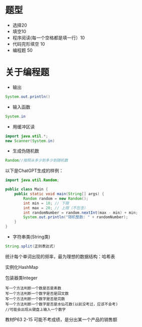# 题型
* 选择20 
* 填空10
* 程序阅读(每一个空格都是填一行）10
* 代码完形填空 10
* 编程题 50


# 关于编程题
* 输出
```java
System.out.println()
```
* 输入函数
```java
System.in
```
* 用缓冲区读
```java
import java.util.*;
new Scanner(System.in)
```
* 生成伪随机数
```java
Random//按照从多少到多少到随机数
```
以下是ChatGPT生成的样例：
```java
import java.util.Random;

public class Main {
    public static void main(String[] args) {
        Random random = new Random();
        int min = 10; // 下限
        int max = 20; // 上限（不包含）
        int randomNumber = random.nextInt(max - min) + min;
        System.out.println("随机整数: " + randomNumber);
    }
}
```
* 字符串类(String类)
```java
String.split(正则表达式)
```
统计每个单词出现的频率，最为理想的数据结构：哈希表

实例化HashMap

包装器类Integer


```
写一个方法判断一个数是否是素数
写一个方法判断一个数字是否是回文数
写一个方法判断一个数字是否是完数
写一个方法判断一个数字是否是水仙花数(以前没考过，应该不会考)
//可能会出现从键盘上输入一个数字
```


教材P63 2-15   可能不考成绩，是分出某一个产品的销售额
```

```
